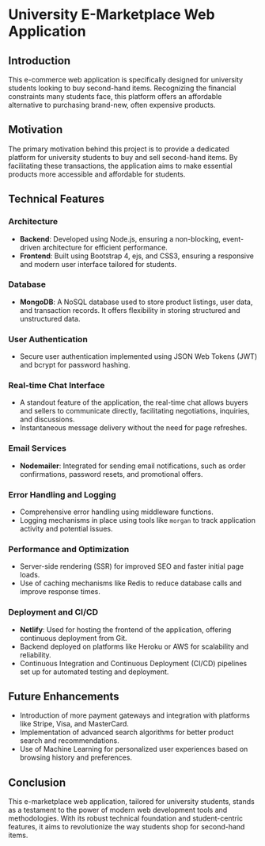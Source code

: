 # University E-Marketplace Web Application

## Introduction
This e-commerce web application is specifically designed for university students looking to buy second-hand items. Recognizing the financial constraints many students face, this platform offers an affordable alternative to purchasing brand-new, often expensive products.

## Motivation
The primary motivation behind this project is to provide a dedicated platform for university students to buy and sell second-hand items. By facilitating these transactions, the application aims to make essential products more accessible and affordable for students.

## Technical Features

### Architecture
- **Backend**: Developed using Node.js, ensuring a non-blocking, event-driven architecture for efficient performance.
- **Frontend**: Built using Bootstrap 4, ejs, and CSS3, ensuring a responsive and modern user interface tailored for students.

### Database
- **MongoDB**: A NoSQL database used to store product listings, user data, and transaction records. It offers flexibility in storing structured and unstructured data.

### User Authentication
- Secure user authentication implemented using JSON Web Tokens (JWT) and bcrypt for password hashing.

### Real-time Chat Interface
- A standout feature of the application, the real-time chat allows buyers and sellers to communicate directly, facilitating negotiations, inquiries, and discussions.
- Instantaneous message delivery without the need for page refreshes.

### Email Services
- **Nodemailer**: Integrated for sending email notifications, such as order confirmations, password resets, and promotional offers.

### Error Handling and Logging
- Comprehensive error handling using middleware functions.
- Logging mechanisms in place using tools like `morgan` to track application activity and potential issues.

### Performance and Optimization
- Server-side rendering (SSR) for improved SEO and faster initial page loads.
- Use of caching mechanisms like Redis to reduce database calls and improve response times.

### Deployment and CI/CD
- **Netlify**: Used for hosting the frontend of the application, offering continuous deployment from Git.
- Backend deployed on platforms like Heroku or AWS for scalability and reliability.
- Continuous Integration and Continuous Deployment (CI/CD) pipelines set up for automated testing and deployment.

## Future Enhancements
- Introduction of more payment gateways and integration with platforms like Stripe, Visa, and MasterCard.
- Implementation of advanced search algorithms for better product search and recommendations.
- Use of Machine Learning for personalized user experiences based on browsing history and preferences.

## Conclusion
This e-marketplace web application, tailored for university students, stands as a testament to the power of modern web development tools and methodologies. With its robust technical foundation and student-centric features, it aims to revolutionize the way students shop for second-hand items.